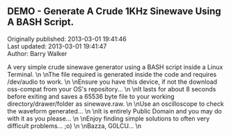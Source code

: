 ## DEMO - Generate A Crude 1KHz Sinewave Using A BASH Script.  
Originally published: 2013-03-01 19:41:46  
Last updated: 2013-03-01 19:41:47  
Author: Barry Walker  
  
A very simple crude sinewave generator using a BASH script inside a Linux Terminal.\n\nThe file required is generated inside the code and requires /dev/audio to work.\n\nEnsure you have this device, if not the download oss-compat from your OS's repository...\n\nIt lasts for about 8 seconds before exiting and saves a 65536 byte file to your working directory/drawer/folder as sinewave.raw.\n\nUse an oscilloscope to check the waveform generated...\n\nIt is entirely Public Domain and you may do with it as you please...\n\nEnjoy finding simple solutions to often very difficult problems... ;o)\n\nBazza, G0LCU...\n